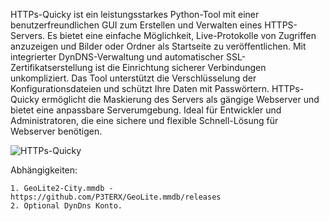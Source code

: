 HTTPs-Quicky ist ein leistungsstarkes Python-Tool mit einer benutzerfreundlichen GUI zum Erstellen und Verwalten eines HTTPS-Servers. 
Es bietet eine einfache Möglichkeit, Live-Protokolle von Zugriffen anzuzeigen und Bilder oder Ordner als Startseite zu veröffentlichen. 
Mit integrierter DynDNS-Verwaltung und automatischer SSL-Zertifikatserstellung ist die Einrichtung sicherer Verbindungen unkompliziert. 
Das Tool unterstützt die Verschlüsselung der Konfigurationsdateien und schützt Ihre Daten mit Passwörtern. 
HTTPs-Quicky ermöglicht die Maskierung des Servers als gängige Webserver und bietet eine anpassbare Serverumgebung. 
Ideal für Entwickler und Administratoren, die eine sichere und flexible Schnell-Lösung für Webserver benötigen.

![HTTPs-Quicky](https://github.com/user-attachments/assets/95d58dad-467b-4a42-a28d-7220d21ad1ad)

Abhängigkeiten:

	1. GeoLite2-City.mmdb - https://github.com/P3TERX/GeoLite.mmdb/releases
	2. Optional DynDns Konto.